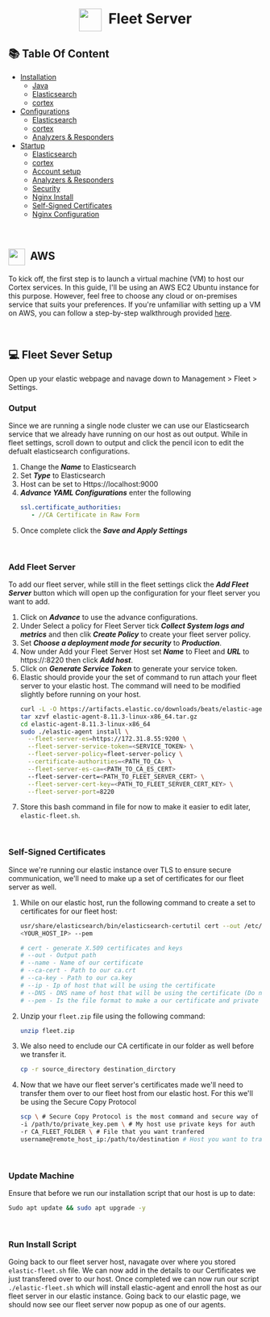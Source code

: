 <h1 align=center><img align="center" src="https://www.elastic.co/apple-icon-57x57.png" height="45px" width="45px">&nbsp; Fleet Server</h1>

## :books: Table Of Content
 - [Installation](#installation)
   - [Java](#java)
   - [Elasticsearch](#elasticsearch)
   - [cortex](#cortex)
 - [Configurations](#configurations)
   - [Elasticsearch](#elasticsearch)
   - [cortex](#cortex)
   - [Analyzers & Responders](#analyzers--responders) 
 - [Startup](#startup)
   - [Elasticsearch](#elasticsearch)
   - [cortex](#cortex)
   - [Account setup](#account-setup)
   - [Analyzers & Responders](#analyzers--responders)
   - [Security](#security)
   - [Nginx Install](#nginx-install)
   - [Self-Signed Certificates](#self-signed-certificates)
   - [Nginx Configuration](#nginx-configuration)
  
<br>

## <img align="center" src="https://files.softicons.com/download/social-media-icons/free-social-media-icons-by-uiconstock/png/512x512/AWS-Icon.png" height="33px" width="33px">&nbsp;  AWS
To kick off, the first step is to launch a virtual machine (VM) to host our Cortex services. In this guide, I'll be using an AWS EC2 Ubuntu instance for this purpose. However, feel free to choose any cloud or on-premises service that suits your preferences. If you're unfamiliar with setting up a VM on AWS, you can follow a step-by-step walkthrough provided [here](./aws).

<br>

## <div id="installation">💻 Fleet Sever Setup
Open up your elastic webpage and navage down to Management > Fleet > Settings.

### Output 
Since we are running a single node cluster we can use our Elasticsearch service that we already have running on our host as out output. 
While in fleet settings, scroll down to output and click the pencil icon to edit the defualt elasticsearch configurations.
1. Change the ***Name*** to Elasticsearch
2. Set ***Type*** to Elasticsearch
3. Host can be set to Https://localhost:9000
4. ***Advance YAML Configurations*** enter the following
   ```yml
   ssl.certificate_authorities:
      - //CA Certificate in Raw Form 
   ```
5. Once complete click the ***Save and Apply Settings***
<br>

### Add Fleet Server
To add our fleet server, while still in the fleet settings click the ***Add Fleet Server*** button which will open up the configuration for your fleet server you want to add.
1. Click on ***Advance*** to use the advance configurations.
2. Under Select a policy for Fleet Server tick ***Collect System logs and metrics*** and then clik ***Create Policy*** to create your fleet server policy.
3. Set ***Choose a deployment mode for security*** to ***Production***.
4. Now under Add your Fleet Server Host set ***Name*** to Fleet and ***URL*** to https://<IP-FleetServer>:8220 then click ***Add host***.
5. Click on ***Generate Service Token*** to generate your service token.
6. Elastic should provide your the set of command to run attach your fleet server to your elastic host. The command will need to be modified slightly before running on your host.
   ```bash
   curl -L -O https://artifacts.elastic.co/downloads/beats/elastic-agent/elastic-agent-8.11.3-linux-x86_64.tar.gz
   tar xzvf elastic-agent-8.11.3-linux-x86_64.tar.gz
   cd elastic-agent-8.11.3-linux-x86_64
   sudo ./elastic-agent install \
     --fleet-server-es=https://172.31.8.55:9200 \
     --fleet-server-service-token=<SERVICE_TOKEN> \
     --fleet-server-policy=fleet-server-policy \
     --certificate-authorities=<PATH_TO_CA> \
     --fleet-server-es-ca=<PATH_TO_CA_ES_CERT>
     --fleet-server-cert=<PATH_TO_FLEET_SERVER_CERT> \
     --fleet-server-cert-key=<PATH_TO_FLEET_SERVER_CERT_KEY> \
     --fleet-server-port=8220
   ```
7. Store this bash command in file for now to make it easier to edit later, `elastic-fleet.sh`.
<br>

### Self-Signed Certificates
Since we're running our elastic instance over TLS to ensure secure communication, we'll need to make up a set of certificates for our fleet server as well.
1. While on our elastic host, run the following command to create a set to certificates for our fleet host:
   ```bash
   usr/share/elasticsearch/bin/elasticsearch-certutil cert --out /etc/elasticsearch/certs/fleet.zip --name fleet --ca-cert /etc/elasticsearch/certs/ca/ca.crt --ca-key /etc/elasticsearch/certs/ca/ca.key --ip 
   <YOUR_HOST_IP> --pem
   
   # cert - generate X.509 certificates and keys
   # --out - Output path
   # --name - Name of our certificate 
   # --ca-cert - Path to our ca.crt
   # --ca-key - Path to our ca.key
   # --ip - Ip of host that will be using the certificate
   # --DNS - DNS name of host that will be using the certificate (Do not need in this instance as we have a IP)
   # --pem - Is the file format to make a our certificate and private key
   ```
2. Unzip your `fleet.zip` file using the following command:
   ```bash
   unzip fleet.zip
   ```
3. We also need to enclude our CA certificate in our folder as well before we transfer it.
   ```bash
   cp -r source_directory destination_dirctory
   ```
4. Now that we have our fleet server's certificates made we'll need to transfer them over to our fleet host from our elastic host. For this we'll be using the Secure Copy Protocol
   ```bash
   scp \ # Secure Copy Protocol is the most command and secure way of transfering file on linux host
   -i /path/to/private_key.pem \ # My host use private keys for auth 
   -r CA_FLEET_FOLDER \ # File that you want tranfered
   username@remote_host_ip:/path/to/destination # Host you want to tranfer the file to and the destination in the host 
   ```
<br>

### Update Machine
Ensure that before we run our installation script that our host is up to date:
```bash
Sudo apt update && sudo apt upgrade -y
```
<br>

### Run Install Script
Going back to our fleet server host, navagate over where you stored `elastic-fleet.sh` file. We can now add in the details to our Certificates we just transfered over to our host.
Once completed we can now run our script `./elastic-fleet.sh` which will install elastic-agent and enroll the host as our fleet server in our elastic instance.
Going back to our elastic page, we should now see our fleet server now popup as one of our agents.


